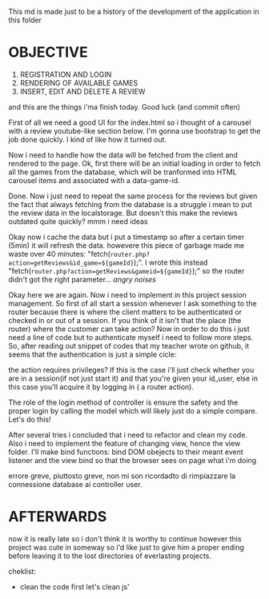 This md is made just to be a history of the development of the application in this folder

# OBJECTIVE
1. REGISTRATION AND LOGIN
2. RENDERING OF AVAILABLE GAMES
3. INSERT, EDIT AND DELETE A REVIEW

and this are the things i'ma finish today. Good luck (and commit often)

First of all we need a good UI for the index.html so i thought of a carousel with a review youtube-like section below.
I'm gonna use bootstrap to get the job done quickly. I kind of like how it turned out.

Now i need to handle how the data will be fetched from the client and rendered to the page.
Ok, first there will be an initial loading in order to fetch all the games from the database, which will be tranformed into HTML carousel items and associated with a data-game-id.
 
Done. Now i just need to repeat the same process for the reviews but given the fact that always fetching from the database is a 
struggle i mean to put the review data in the localstorage. But doesn't this make the reviews outdated quite quickly? mmm i need ideas

Okay now i cache the data but i put a timestamp so after a certain timer (5min) it will refresh the data. howevere this piece of garbage made me
waste over 40 minutes: "fetch(`router.php?action=getReviews&id_game=${gameId}`);". I wrote this instead "fetch(`router.php?action=getReviews&gameid=${gameId}`);" so the router didn't got the right parameter... *angry noises*

Okay here we are again. Now i need to implement in this project session management. So first of all start a session whenever I ask
something to the router because there is where the client matters to be authenticated or checked in or out of a session. If you think of
it isn't that the place (the router) where the customer can take action?
Now in order to do this i just need a line of code but to authenticate myself i need to follow more steps. So, after reading out snippet of codes
that my teacher wrote on github, it seems that the authentication is just a simple cicle: 

the action requires privileges? If this is the case i'll just check whether you are in a session(if not just start it) and that you're given your id_user, else in this case  you'll acquire it by logging in ( a router action).

The role of the login method of controller is ensure the safety and the proper login by calling the model which will likely just do a simple compare. Let's do this!

After several tries i concluded that i need to refactor and clean my code. Also i need to implement the feature of changing view, hence the view folder. I'll make bind functions: bind DOM obejects to their meant event listener and the view bind so that the browser sees on page what i'm doing

errore greve, piuttosto greve, non mi son ricordadto di rimpiazzare la connessione database ai controller user.

# AFTERWARDS
now it is really late so i don't think it is worthy to continue however this project was cute in someway so i'd like just to give him a proper ending before leaving it to the lost directories of everlasting projects.


cheklist:
* clean the code
first let's clean js'
